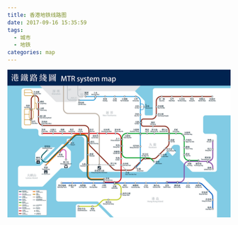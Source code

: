 ```yaml
---
title: 香港地铁线路图
date: 2017-09-16 15:35:59
tags:
  - 城市
  - 地铁
categories: map
---
```


![](/images/map/metro-hongkong.jpg)
